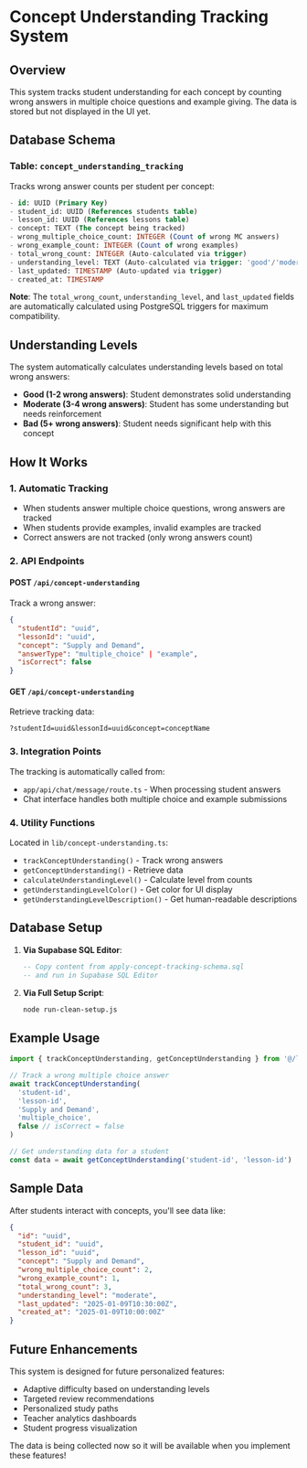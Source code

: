 # Concept Understanding Tracking System

## Overview
This system tracks student understanding for each concept by counting wrong answers in multiple choice questions and example giving. The data is stored but not displayed in the UI yet.

## Database Schema

### Table: `concept_understanding_tracking`
Tracks wrong answer counts per student per concept:

```sql
- id: UUID (Primary Key)
- student_id: UUID (References students table)
- lesson_id: UUID (References lessons table) 
- concept: TEXT (The concept being tracked)
- wrong_multiple_choice_count: INTEGER (Count of wrong MC answers)
- wrong_example_count: INTEGER (Count of wrong examples)
- total_wrong_count: INTEGER (Auto-calculated via trigger)
- understanding_level: TEXT (Auto-calculated via trigger: 'good'/'moderate'/'bad')
- last_updated: TIMESTAMP (Auto-updated via trigger)
- created_at: TIMESTAMP
```

**Note**: The `total_wrong_count`, `understanding_level`, and `last_updated` fields are automatically calculated using PostgreSQL triggers for maximum compatibility.

## Understanding Levels

The system automatically calculates understanding levels based on total wrong answers:

- **Good (1-2 wrong answers)**: Student demonstrates solid understanding
- **Moderate (3-4 wrong answers)**: Student has some understanding but needs reinforcement  
- **Bad (5+ wrong answers)**: Student needs significant help with this concept

## How It Works

### 1. Automatic Tracking
- When students answer multiple choice questions, wrong answers are tracked
- When students provide examples, invalid examples are tracked
- Correct answers are not tracked (only wrong answers count)

### 2. API Endpoints

#### POST `/api/concept-understanding`
Track a wrong answer:
```json
{
  "studentId": "uuid",
  "lessonId": "uuid", 
  "concept": "Supply and Demand",
  "answerType": "multiple_choice" | "example",
  "isCorrect": false
}
```

#### GET `/api/concept-understanding`
Retrieve tracking data:
```
?studentId=uuid&lessonId=uuid&concept=conceptName
```

### 3. Integration Points

The tracking is automatically called from:
- `app/api/chat/message/route.ts` - When processing student answers
- Chat interface handles both multiple choice and example submissions

### 4. Utility Functions

Located in `lib/concept-understanding.ts`:
- `trackConceptUnderstanding()` - Track wrong answers
- `getConceptUnderstanding()` - Retrieve data
- `calculateUnderstandingLevel()` - Calculate level from counts
- `getUnderstandingLevelColor()` - Get color for UI display
- `getUnderstandingLevelDescription()` - Get human-readable descriptions

## Database Setup

1. **Via Supabase SQL Editor**:
   ```sql
   -- Copy content from apply-concept-tracking-schema.sql
   -- and run in Supabase SQL Editor
   ```

2. **Via Full Setup Script**:
   ```bash
   node run-clean-setup.js
   ```

## Example Usage

```typescript
import { trackConceptUnderstanding, getConceptUnderstanding } from '@/lib/concept-understanding'

// Track a wrong multiple choice answer
await trackConceptUnderstanding(
  'student-id',
  'lesson-id', 
  'Supply and Demand',
  'multiple_choice',
  false // isCorrect = false
)

// Get understanding data for a student
const data = await getConceptUnderstanding('student-id', 'lesson-id')
```

## Sample Data

After students interact with concepts, you'll see data like:

```json
{
  "id": "uuid",
  "student_id": "uuid", 
  "lesson_id": "uuid",
  "concept": "Supply and Demand",
  "wrong_multiple_choice_count": 2,
  "wrong_example_count": 1,
  "total_wrong_count": 3,
  "understanding_level": "moderate",
  "last_updated": "2025-01-09T10:30:00Z",
  "created_at": "2025-01-09T10:00:00Z"
}
```

## Future Enhancements

This system is designed for future personalized features:
- Adaptive difficulty based on understanding levels
- Targeted review recommendations
- Personalized study paths
- Teacher analytics dashboards
- Student progress visualization

The data is being collected now so it will be available when you implement these features! 